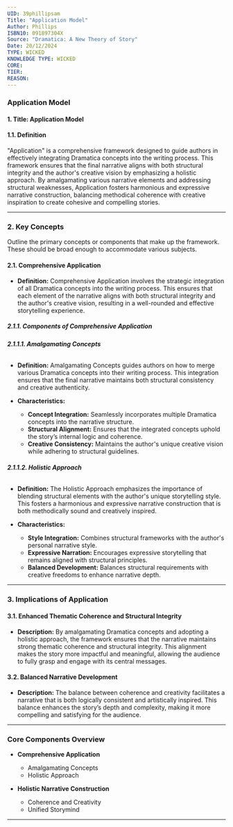 ```yaml
---
UID: 39phillipsam
Title: "Application Model"
Author: Phillips
ISBN10: 091897304X
Source: "Dramatica: A New Theory of Story"
Date: 20/12/2024
TYPE: WICKED
KNOWLEDGE TYPE: WICKED
CORE:
TIER:
REASON:
---
```


### **Application Model**

#### **1. Title: Application Model**

#### **1.1. Definition**

"Application" is a comprehensive framework designed to guide authors in effectively integrating Dramatica concepts into the writing process. This framework ensures that the final narrative aligns with both structural integrity and the author's creative vision by emphasizing a holistic approach. By amalgamating various narrative elements and addressing structural weaknesses, Application fosters harmonious and expressive narrative construction, balancing methodical coherence with creative inspiration to create cohesive and compelling stories.

---

### **2. Key Concepts**

Outline the primary concepts or components that make up the framework. These should be broad enough to accommodate various subjects.

#### **2.1. Comprehensive Application**

- **Definition:**
  Comprehensive Application involves the strategic integration of all Dramatica concepts into the writing process. This ensures that each element of the narrative aligns with both structural integrity and the author's creative vision, resulting in a well-rounded and effective storytelling experience.

##### **2.1.1. Components of Comprehensive Application**

###### **2.1.1.1. Amalgamating Concepts**

- **Definition:**
  Amalgamating Concepts guides authors on how to merge various Dramatica concepts into their writing process. This integration ensures that the final narrative maintains both structural consistency and creative authenticity.

- **Characteristics:**
  - **Concept Integration:** Seamlessly incorporates multiple Dramatica concepts into the narrative structure.
  - **Structural Alignment:** Ensures that the integrated concepts uphold the story’s internal logic and coherence.
  - **Creative Consistency:** Maintains the author's unique creative vision while adhering to structural guidelines.

###### **2.1.1.2. Holistic Approach**

- **Definition:**
  The Holistic Approach emphasizes the importance of blending structural elements with the author's unique storytelling style. This fosters a harmonious and expressive narrative construction that is both methodically sound and creatively inspired.

- **Characteristics:**
  - **Style Integration:** Combines structural frameworks with the author's personal narrative style.
  - **Expressive Narration:** Encourages expressive storytelling that remains aligned with structural principles.
  - **Balanced Development:** Balances structural requirements with creative freedoms to enhance narrative depth.

---

### **3. Implications of Application**

#### **3.1. Enhanced Thematic Coherence and Structural Integrity**

- **Description:**
  By amalgamating Dramatica concepts and adopting a holistic approach, the framework ensures that the narrative maintains strong thematic coherence and structural integrity. This alignment makes the story more impactful and meaningful, allowing the audience to fully grasp and engage with its central messages.

#### **3.2. Balanced Narrative Development**

- **Description:**
  The balance between coherence and creativity facilitates a narrative that is both logically consistent and artistically inspired. This balance enhances the story’s depth and complexity, making it more compelling and satisfying for the audience.

---

### **Core Components Overview**

- **Comprehensive Application**

  - Amalgamating Concepts
  - Holistic Approach

- **Holistic Narrative Construction**
  - Coherence and Creativity
  - Unified Storymind

---
